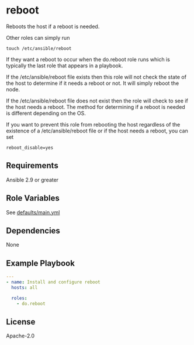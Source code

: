# reboot

Reboots the host if a reboot is needed.

Other roles can simply run

```
touch /etc/ansible/reboot
```

If they want a reboot to occur when the do.reboot role runs which is typically
the last role that appears in a playbook.

If the /etc/ansible/reboot file exists then this role will not check the state
of the host to determine if it needs a reboot or not.  It will simply reboot
the node.

If the /etc/ansible/reboot file does not exist then the role will check to
see if the host needs a reboot.  The method for determining if a reboot is
needed is different depending on the OS.

If you want to prevent this role from rebooting the host regardless of the
existence of a /etc/ansible/reboot file or if the host needs a reboot, you can
set

```
reboot_disable=yes
```

## Requirements

Ansible 2.9 or greater

## Role Variables

See [defaults/main.yml](defaults/main.yml)

## Dependencies

None

## Example Playbook

```yaml
---
- name: Install and configure reboot
  hosts: all

  roles:
    - do.reboot
```

## License

Apache-2.0

